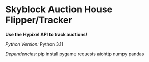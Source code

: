 # Skyblock Auction House Flipper/Tracker
**Use the Hypixel API to track auctions!**

*Python Version:*
Python 3.11

*Dependencies:*
pip install pygame requests aiohttp numpy pandas
